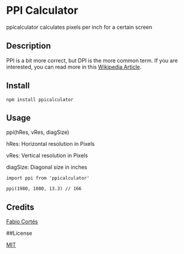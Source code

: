 # PPI Calculator

ppicalculator calculates pixels per inch for a certain screen

## Description

PPI is a bit more correct, but DPI is the more common term. If you are interested, you can read more in this [Wikipedia Article](https://en.wikipedia.org/wiki/Pixel_density).

## Install

```
npm install ppicalculator
```

## Usage

ppi(hRes, vRes, diagSize)

hRes: Horizontal resolution in Pixels

vRes: Vertical resolution in Pixels

diagSize: Diagonal size in inches

```
import ppi from 'ppicalculator'

ppi(1980, 1080, 13.3) // 166

```

## Credits

[Fabio Cortés](https://twitter.com/fabiojcortes)

##License

[MIT](https://opensource.org/licenses/MIT)
